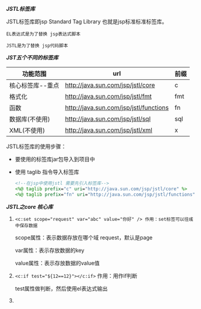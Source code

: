 ***JSTL标签库***

JSTL标签库即jsp Standard Tag Library 也就是jsp标准标准标签库。

`EL表达式是为了替换 jsp表达式脚本`

`JSTL是为了替换 jsp代码脚本`

***JST五个不同的标签库***

| 功能范围         | url                                    | 前缀 |
| ---------------- | -------------------------------------- | ---- |
| 核心标签库--重点 | http://java.sun.com/jsp/jstl/core      | c    |
| 格式化           | http://java.sun.com/jsp/jstl/fmt       | fmt  |
| 函数             | http://java.sun.com/jsp/jstl/functions | fn   |
| 数据库(不使用)   | http://java.sun.com/jsp/jstl/sql       | sql  |
| XML(不使用)      | http://java.sun.com/jsp/jstl/xml       | x    |

JSTL标签库的使用步骤：

+ 要使用的标签库jar包导入到项目中

+ 使用 taglib 指令导入标签库

  ```jsp
  <!--在jsp中使用jstl 需要先引入标签库-->
  <%@ taglib prefix="c" uri="http://java.sun.com/jsp/jstl/core" %> 
  <%@ taglib prefix="fn" uri="http://java.sun.com/jsp/jstl/functions" %> 
  ```

***JSTL之core 核心库***

1. `<c:set scope="request" var="abc" value="你好" /> 作用：set标签可以往彧中保存数据`

   scope属性：表示数据存放在哪个域  request，默认是page

   var属性：表示存放数据的key

   value属性：表示存放数据的value值

2. `<c:if test="${12==12}"></c:if>` 作用：用作if判断

   test属性做判断，然后使用el表达式输出

3. 